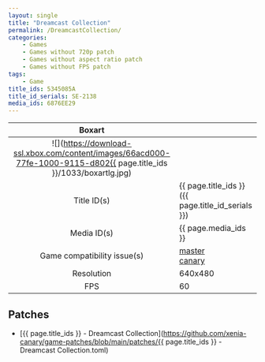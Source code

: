 ```yaml
---
layout: single
title: "Dreamcast Collection"
permalink: /DreamcastCollection/
categories:
    - Games
    - Games without 720p patch
    - Games without aspect ratio patch
    - Games without FPS patch
tags:
    - Game
title_ids: 5345085A
title_id_serials: SE-2138
media_ids: 6876EE29
---
```


| Boxart                      |                                                                                        |
| :----:                      | :-                                                                                     |
| ![](https://download-ssl.xbox.com/content/images/66acd000-77fe-1000-9115-d802{{ page.title_ids }}/1033/boxartlg.jpg) |
| Title ID(s)                 | {{ page.title_ids }} ({{ page.title_id_serials }})                                     |
| Media ID(s)                 | {{ page.media_ids }}                                                                   |
| Game compatibility issue(s) | [master](https://github.com/xenia-project/game-compatibility/issues/)<br>[canary](https://github.com/xenia-canary/game-compatibility/issues/) |
| Resolution                  | 640x480                                                                    |
| FPS                         | 60                                                                                     |

## Patches
* [{{ page.title_ids }} - Dreamcast Collection](https://github.com/xenia-canary/game-patches/blob/main/patches/{{ page.title_ids }} - Dreamcast Collection.toml)

<!--This page was generated by a script. You can remove this comment once the page is verified to be free of mistakes.-->
